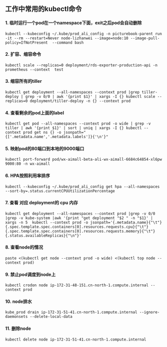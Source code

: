 ## 工作中常用的kubectl命令
#### 1. 临时运行一个pod在一个namespace下面，exit之后pod会自动删除 
`kubectl --kubeconfig ~/.kube/prod_ali_config -n picturebook-parent run -it --rm --restart=Never node-lizhanwei --image=node:10 --image-pull-policy=IfNotPresent  --command bash`
#### 2. 扩容、缩容命令
`kubectl scale --replicas=0 deployment/rds-exporter-production-api -n prometheus --context  test`
#### 3. 缩容所有的tiller
`kubectl get deployment --all-namespaces --context prod |grep tiller-deploy | grep -v 0/0 | awk '{print $1}' | xargs -I {} kubectl scale --replicas=0 deployment/tiller-deploy -n {} --context prod`
#### 4. 查看剩余的pod上面的label
`kubectl get pod --all-namespaces --context prod -o wide | grep -v tiller | awk '{print $1}' | sort | uniq | xargs -I {} kubectl --context prod get ns {} -o jsonpath="{['.metadata.name','.metadata.labels']}{'\n'}"`
#### 5. 映射pod的80端口到本地的9000端口
`kubectl port-forward pod/wx-aimall-beta-ali-wx-aimall-6684c64854-xl6pw  9000:80 -n wx-aimall`
#### 6. HPA按照利用率排序
`kubectl --kubeconfig ~/.kube/prod_ali_config get hpa --all-namespaces  --sort-by=.status.currentCPUUtilizationPercentage`
#### 7. 查看 对应 deployment的 cpu 内存 
`kubectl get deployment --all-namespaces --context prod |grep -v 0/0 |grep -v kube-system |awk '{print "get deployment "$2 " -n "$1}' | xargs -n 5  kubectl --context prod -o jsonpath='{.metadata.name}{"\t"}{.spec.template.spec.containers[0].resources.requests.cpu}{"\t"}{.spec.template.spec.containers[0].resources.requests.memory}{"\t"}{.status.availableReplicas}{"\n"}' `
#### 8. 查看node的情况
`paste <(kubectl get node --context prod -o wide) <(kubectl top node --context prod)`
#### 9. 禁止pod调度到node上
`kubectl crodon node ip-172-31-48-151.cn-north-1.compute.internal --context prod`
#### 10. node排水
`kube_prod drain ip-172-31-51-41.cn-north-1.compute.internal --ignore-daemonsets --delete-local-data`
#### 11. 删除node
`kubectl delete node ip-172-31-51-41.cn-north-1.compute.internal`

